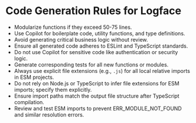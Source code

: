# Code Generation Rules for Logface

- Modularize functions if they exceed 50-75 lines.
- Use Copilot for boilerplate code, utility functions, and type definitions.
- Avoid generating critical business logic without review.
- Ensure all generated code adheres to ESLint and TypeScript standards.
- Do not use Copilot for sensitive code like authentication or security logic.
- Generate corresponding tests for all new functions or modules.
- Always use explicit file extensions (e.g., `.js`) for all local relative imports in ESM projects.
- Do not rely on Node.js or TypeScript to infer file extensions for ESM imports; specify them explicitly.
- Ensure import paths match the output file structure after TypeScript compilation.
- Review and test ESM imports to prevent ERR_MODULE_NOT_FOUND and similar resolution errors.
